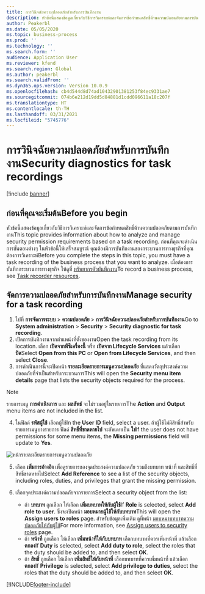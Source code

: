 ```yaml
---
title: การวินิจฉัยความปลอดภัยสำหรับการบันทึกงาน
description: หัวข้อนี้แสดงข้อมูลเกี่ยวกับวิธีการวิเคราะห์และจัดการข้อกําหนดสิทธิ์ด้านความปลอดภัยตามการบันทึกงาน
author: Peakerbl
ms.date: 05/05/2020
ms.topic: business-process
ms.prod: ''
ms.technology: ''
ms.search.form: ''
audience: Application User
ms.reviewer: kfend
ms.search.region: Global
ms.author: peakerbl
ms.search.validFrom: ''
ms.dyn365.ops.version: Version 10.0.9
ms.openlocfilehash: cb4d544d8d74ad10432901381253f84ec9331ae7
ms.sourcegitcommit: 074b6e212d19dd5d84881d1cdd096611a18c207f
ms.translationtype: HT
ms.contentlocale: th-TH
ms.lasthandoff: 03/31/2021
ms.locfileid: "5745776"
---
```

# <a name="security-diagnostics-for-task-recordings"></a><span data-ttu-id="6c1d0-103">การวินิจฉัยความปลอดภัยสำหรับการบันทึกงาน</span><span class="sxs-lookup"><span data-stu-id="6c1d0-103">Security diagnostics for task recordings</span></span>

[!include [banner](../../includes/banner.md)]

## <a name="before-you-begin"></a><span data-ttu-id="6c1d0-104">ก่อนที่คุณจะเริ่มต้น</span><span class="sxs-lookup"><span data-stu-id="6c1d0-104">Before you begin</span></span>

<span data-ttu-id="6c1d0-105">หัวข้อนี้แสดงข้อมูลเกี่ยวกับวิธีการวิเคราะห์และจัดการข้อกําหนดสิทธิ์ด้านความปลอดภัยตามการบันทึกงาน</span><span class="sxs-lookup"><span data-stu-id="6c1d0-105">This topic provides information about how to analyze and manage security permission requirements based on a task recording.</span></span> <span data-ttu-id="6c1d0-106">ก่อนที่คุณจะดําเนินการขั้นตอนต่างๆ ในหัวข้อนี้ให้เสร็จสมบูรณ์ คุณต้องมีการบันทึกงานของกระบวนการทางธุรกิจที่คุณต้องการวิเคราะห์</span><span class="sxs-lookup"><span data-stu-id="6c1d0-106">Before you complete the steps in this topic, you must have a task recording of the business process that you want to analyze.</span></span> <span data-ttu-id="6c1d0-107">เมื่อต้องการบันทึกกระบวนการทางธุรกิจ ให้ดูที่ [ทรัพยากรตัวบันทึกงาน](../../user-interface/task-recorder.md)</span><span class="sxs-lookup"><span data-stu-id="6c1d0-107">To record a business process, see [Task recorder resources](../../user-interface/task-recorder.md).</span></span> 

## <a name="manage-security-for-a-task-recording"></a><span data-ttu-id="6c1d0-108">จัดการความปลอดภัยสําหรับการบันทึกงาน</span><span class="sxs-lookup"><span data-stu-id="6c1d0-108">Manage security for a task recording</span></span>

1. <span data-ttu-id="6c1d0-109">ไปที่ **การจัดการระบบ** > **ความปลอดภัย** > **การวินิจฉัยความปลอดภัยสําหรับการบันทึกงาน**</span><span class="sxs-lookup"><span data-stu-id="6c1d0-109">Go to **System administration** > **Security** > **Security diagnostic for task recording**.</span></span>
2. <span data-ttu-id="6c1d0-110">เปิดการบันทึกงานจากตําแหน่งที่ตั้งของงาน</span><span class="sxs-lookup"><span data-stu-id="6c1d0-110">Open the task recording from its location.</span></span> <span data-ttu-id="6c1d0-111">เลือก **เปิดจากพีซีเครื่องนี้** หรือ **เปิดจาก Lifecycle Services** แล้วเลือก **ปิด**</span><span class="sxs-lookup"><span data-stu-id="6c1d0-111">Select **Open from this PC** or **Open from Lifecycle Services**, and then select **Close**.</span></span>
3. <span data-ttu-id="6c1d0-112">การดําเนินการนี้จะเปิดหน้า **รายละเอียดรายการเมนูความปลอดภัย** ที่แสดงวัตถุประสงค์ความปลอดภัยที่จําเป็นสําหรับกระบวนการ</span><span class="sxs-lookup"><span data-stu-id="6c1d0-112">This will open the **Security menu item details** page that lists the security objects required for the process.</span></span>

 > [!NOTE]
 > <span data-ttu-id="6c1d0-113">รายการเมนู **การดำเนินการ** และ **ผลลัพธ์** จะไม่รวมอยู่ในรายการ</span><span class="sxs-lookup"><span data-stu-id="6c1d0-113">The **Action** and **Output** menu items are not included in the list.</span></span>

4. <span data-ttu-id="6c1d0-114">ในฟิลด์ **รหัสผู้ใช้** เลือกผู้ใช้</span><span class="sxs-lookup"><span data-stu-id="6c1d0-114">In the **User ID** field, select a user.</span></span> <span data-ttu-id="6c1d0-115">ถ้าผู้ใช้ไม่มีสิทธิ์สําหรับรายการเมนูบางรายการ ฟิลด์ **สิทธิ์ที่ขาดหายไป** จะอัพเดทเป็น **ใช่**</span><span class="sxs-lookup"><span data-stu-id="6c1d0-115">If the user does not have permissions for some menu items, the **Missing permissions** field will update to **Yes**.</span></span>
  
  ![หน้ารายละเอียดรายการเมนูความปลอดภัย](../media/Security-Menu-Item-Details.png)

5. <span data-ttu-id="6c1d0-117">เลือก **เพิ่มการอ้างอิง** เพื่อดูรายการของจุดประสงค์ความปลอดภัย รวมถึงบทบาท หน้าที่ และสิทธิ์ที่สิทธิ์ขาดหายไป</span><span class="sxs-lookup"><span data-stu-id="6c1d0-117">Select **Add Reference** to see a list of the security objects, including roles, duties, and privileges that grant the missing permission.</span></span>
6. <span data-ttu-id="6c1d0-118">เลือกจุดประสงค์ความปลอดภัยจากรายการ</span><span class="sxs-lookup"><span data-stu-id="6c1d0-118">Select a security object from the list:</span></span>

    - <span data-ttu-id="6c1d0-119">ถ้า **บทบาท** ถูกเลือก ให้เลือก **เพิ่มบทบาทให้กับผู้ใช้**</span><span class="sxs-lookup"><span data-stu-id="6c1d0-119">If **Role** is selected, select **Add role to user**.</span></span> <span data-ttu-id="6c1d0-120">ซึ่งจะเปิดหน้า **มอบหมายผู้ใช้ให้กับบทบาท**</span><span class="sxs-lookup"><span data-stu-id="6c1d0-120">This will open the **Assign users to roles** page.</span></span> <span data-ttu-id="6c1d0-121">สำหรับข้อมูลเพิ่มเติม ดูที่หน้า [มอบหมาบทบาทความปลอดภัยให้กับผู้ใช้](assign-users-security-roles.md)</span><span class="sxs-lookup"><span data-stu-id="6c1d0-121">For more information, see [Assign users to security roles](assign-users-security-roles.md) page.</span></span>
    - <span data-ttu-id="6c1d0-122">ถ้า **หน้าที่** ถูกเลือก ให้เลือก **เพิ่มหน้าที่ให้กับบทบาท** เลือกบทบาทที่ควรเพิ่มหน้าที่ แล้วเลือก **ตกลง**</span><span class="sxs-lookup"><span data-stu-id="6c1d0-122">If **Duty** is selected, select **Add duty to role**, select the roles that the duty should be added to, and then select **OK**.</span></span>
    - <span data-ttu-id="6c1d0-123">ถ้า **สิทธิ์** ถูกเลือก ให้เลือก **เพิ่มสิทธิ์ให้กับหน้าที่** เลือกบทบาทที่ควรเพิ่มหน้าที่ แล้วเลือก **ตกลง**</span><span class="sxs-lookup"><span data-stu-id="6c1d0-123">If **Privilege** is selected, select **Add privilege to duties**, select the roles that the duty should be added to, and then select **OK**.</span></span>


[!INCLUDE[footer-include](../../../../includes/footer-banner.md)]